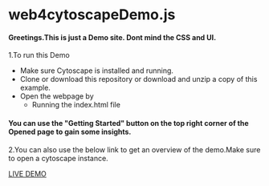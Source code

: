 # web4cytoscapeDemo.js
#### Greetings.This is just a **Demo** site. Dont mind the CSS and UI. 

1.To run this Demo
  - Make sure Cytoscape is installed and running.
  - Clone or download this repository or download and unzip a copy of this example.
  - Open the webpage by
    - Running the index.html file 
  
#### You can use the "Getting Started" button on the top right corner of the Opened page to gain some insights.

2.You can also use the below link to get an overview of the demo.Make sure to open a cytoscape instance.

[LIVE DEMO](https://raw.githack.com/Atombuddy/web4cytoscapedemo/main/index.html)
